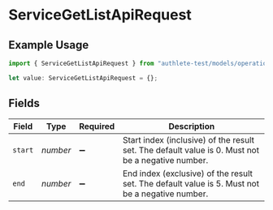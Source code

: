 # ServiceGetListApiRequest

## Example Usage

```typescript
import { ServiceGetListApiRequest } from "authlete-test/models/operations";

let value: ServiceGetListApiRequest = {};
```

## Fields

| Field                                                                                             | Type                                                                                              | Required                                                                                          | Description                                                                                       |
| ------------------------------------------------------------------------------------------------- | ------------------------------------------------------------------------------------------------- | ------------------------------------------------------------------------------------------------- | ------------------------------------------------------------------------------------------------- |
| `start`                                                                                           | *number*                                                                                          | :heavy_minus_sign:                                                                                | Start index (inclusive) of the result set. The default value is 0. Must not be a negative number. |
| `end`                                                                                             | *number*                                                                                          | :heavy_minus_sign:                                                                                | End index (exclusive) of the result set. The default value is 5. Must not be a negative number.   |